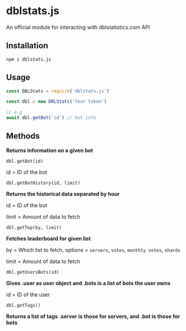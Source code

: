 # dblstats.js

An official module for interacting with dblstatistics.com API

## Installation

`npm i dblstats.js`

## Usage

```js
const DBLStats = require('dblstats.js')

const dbl = new DBLStats('Your token')

// e.g
await dbl.getBot('id') // bot info
```

## Methods

**Returns information on a given bot**

`dbl.getBot(id)`

id = ID of the bot

`dbl.getBotHistory(id, limit)`

**Returns the historical data separated by hour**

id = ID of the bot

limit = Amount of data to fetch

`dbl.getTop(by, limit)`

**Fetches leaderboard for given list**

by = Which list to fetch, options = `servers`, `votes`, `monthly votes`, `shards`

limit = Amount of data to fetch

`dbl.getUsersBots(id)`

**Gives .user as user object and .bots is a list of bots the user owns**

id = ID of the user

`dbl.getTags()`

**Returns a list of tags .server is those for servers, and .bot is those for bots**